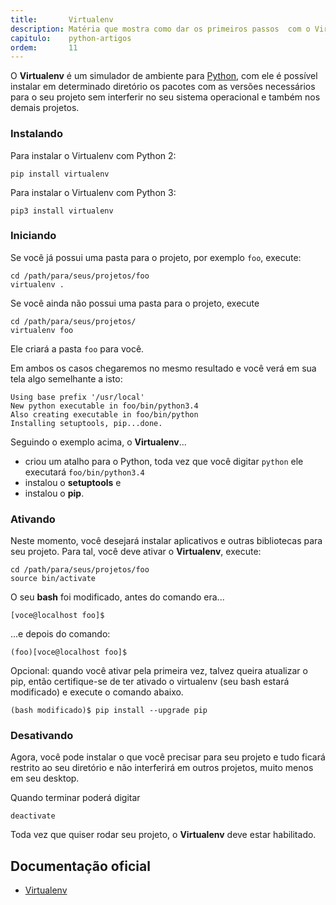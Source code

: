 ```yaml
---
title:       Virtualenv
description: Matéria que mostra como dar os primeiros passos  com o Virtualenv um simulador de ambientes para Python
capitulo:    python-artigos
ordem:       11
---
```


O __Virtualenv__ é um simulador de ambiente para [Python](/python/), com ele é possível instalar em determinado diretório
os pacotes com as versões necessários para o seu projeto sem interferir no seu sistema operacional e também nos demais
projetos.



### Instalando

Para instalar o Virtualenv com Python 2:

	pip install virtualenv

Para instalar o Virtualenv com Python 3:

	pip3 install virtualenv



### Iniciando

Se você já possui uma pasta para o projeto, por exemplo `foo`, execute:

    cd /path/para/seus/projetos/foo
    virtualenv .

Se você ainda não possui uma pasta para o projeto, execute

    cd /path/para/seus/projetos/
    virtualenv foo

Ele criará a pasta `foo` para você.

Em ambos os casos chegaremos no mesmo resultado e você verá em sua tela algo semelhante a isto:

    Using base prefix '/usr/local'
    New python executable in foo/bin/python3.4
    Also creating executable in foo/bin/python
    Installing setuptools, pip...done.

Seguindo o exemplo acima, o __Virtualenv__...

- criou um atalho para o Python, toda vez que você digitar `python` ele executará `foo/bin/python3.4`
- instalou o __setuptools__ e
- instalou o __pip__.



### Ativando

Neste momento, você desejará instalar aplicativos e outras bibliotecas para seu projeto. Para tal, você deve ativar
o __Virtualenv__, execute:

    cd /path/para/seus/projetos/foo
	source bin/activate


O seu __bash__ foi modificado, antes do comando era...

    [voce@localhost foo]$

...e depois do comando:

    (foo)[voce@localhost foo]$

Opcional: quando você ativar pela primeira vez, talvez queira atualizar o pip, então certifique-se de ter ativado o
virtualenv (seu bash estará modificado) e execute o comando abaixo.

    (bash modificado)$ pip install --upgrade pip



### Desativando

Agora, você pode instalar o que você precisar para seu projeto e tudo ficará restrito ao seu diretório e não interferirá
em outros projetos, muito menos em seu desktop.

Quando terminar poderá digitar

    deactivate

Toda vez que quiser rodar seu projeto, o __Virtualenv__ deve estar habilitado.



Documentação oficial
---

- [Virtualenv](https://virtualenv.pypa.io/en/latest/)

